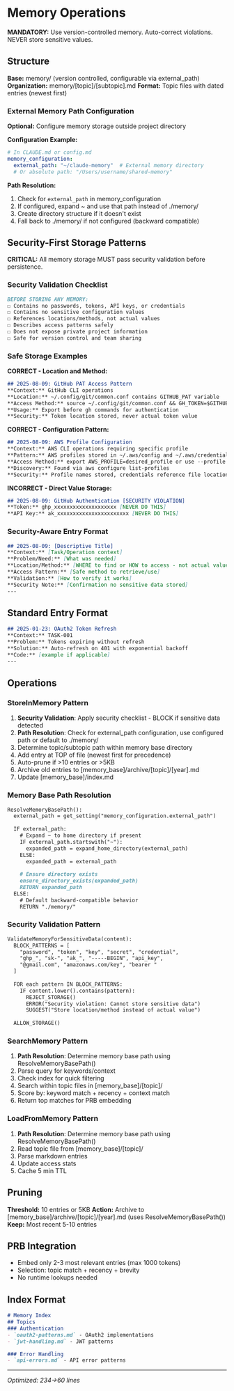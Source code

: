 # Memory Operations

**MANDATORY:** Use version-controlled memory. Auto-correct violations. NEVER store sensitive values.

## Structure
**Base:** memory/ (version controlled, configurable via external_path)
**Organization:** memory/[topic]/[subtopic].md
**Format:** Topic files with dated entries (newest first)

### External Memory Path Configuration
**Optional:** Configure memory storage outside project directory

**Configuration Example:**
```yaml
# In CLAUDE.md or config.md
memory_configuration:
  external_path: "~/claude-memory"  # External memory directory
  # Or absolute path: "/Users/username/shared-memory"
```

**Path Resolution:**
1. Check for `external_path` in memory_configuration
2. If configured, expand ~ and use that path instead of ./memory/
3. Create directory structure if it doesn't exist
4. Fall back to ./memory/ if not configured (backward compatible)

## Security-First Storage Patterns

**CRITICAL:** All memory storage MUST pass security validation before persistence.

### Security Validation Checklist
```markdown
BEFORE STORING ANY MEMORY:
☐ Contains no passwords, tokens, API keys, or credentials
☐ Contains no sensitive configuration values
☐ References locations/methods, not actual values
☐ Describes access patterns safely
☐ Does not expose private project information
☐ Safe for version control and team sharing
```

### Safe Storage Examples

**CORRECT - Location and Method:**
```markdown
## 2025-08-09: GitHub PAT Access Pattern
**Context:** GitHub CLI operations
**Location:** ~/.config/git/common.conf contains GITHUB_PAT variable
**Access Method:** source ~/.config/git/common.conf && GH_TOKEN=$GITHUB_PAT
**Usage:** Export before gh commands for authentication
**Security:** Token location stored, never actual token value
```

**CORRECT - Configuration Pattern:**
```markdown
## 2025-08-09: AWS Profile Configuration
**Context:** AWS CLI operations requiring specific profile
**Pattern:** AWS profiles stored in ~/.aws/config and ~/.aws/credentials
**Access Method:** export AWS_PROFILE=desired_profile or use --profile flag
**Discovery:** Found via aws configure list-profiles
**Security:** Profile names stored, credentials reference file locations
```

**INCORRECT - Direct Value Storage:**
```markdown
## 2025-08-09: GitHub Authentication [SECURITY VIOLATION]
**Token:** ghp_xxxxxxxxxxxxxxxxxxxx [NEVER DO THIS]
**API Key:** ak_xxxxxxxxxxxxxxxxxxxxxxx [NEVER DO THIS]
```

### Security-Aware Entry Format
```markdown
## 2025-08-09: [Descriptive Title]
**Context:** [Task/Operation context]
**Problem/Need:** [What was needed]
**Location/Method:** [WHERE to find or HOW to access - not actual values]
**Access Pattern:** [Safe method to retrieve/use]
**Validation:** [How to verify it works]
**Security Note:** [Confirmation no sensitive data stored]
---
```

## Standard Entry Format
```markdown
## 2025-01-23: OAuth2 Token Refresh
**Context:** TASK-001
**Problem:** Tokens expiring without refresh
**Solution:** Auto-refresh on 401 with exponential backoff
**Code:** [example if applicable]
---
```

## Operations

### StoreInMemory Pattern
1. **Security Validation**: Apply security checklist - BLOCK if sensitive data detected
2. **Path Resolution**: Check for external_path configuration, use configured path or default to ./memory/
3. Determine topic/subtopic path within memory base directory
4. Add entry at TOP of file (newest first for precedence)
5. Auto-prune if >10 entries or >5KB
6. Archive old entries to [memory_base]/archive/[topic]/[year].md
7. Update [memory_base]/index.md

### Memory Base Path Resolution
```markdown
ResolveMemoryBasePath():
  external_path = get_setting("memory_configuration.external_path")
  
  IF external_path:
    # Expand ~ to home directory if present
    IF external_path.startswith("~"):
      expanded_path = expand_home_directory(external_path)
    ELSE:
      expanded_path = external_path
    
    # Ensure directory exists
    ensure_directory_exists(expanded_path)
    RETURN expanded_path
  ELSE:
    # Default backward-compatible behavior
    RETURN "./memory/"
```

### Security Validation Pattern
```markdown
ValidateMemoryForSensitiveData(content):
  BLOCK_PATTERNS = [
    "password", "token", "key", "secret", "credential",
    "ghp_", "sk-", "ak_", "-----BEGIN", "api_key",
    "@gmail.com", "amazonaws.com/key", "bearer "
  ]
  
  FOR each pattern IN BLOCK_PATTERNS:
    IF content.lower().contains(pattern):
      REJECT_STORAGE()
      ERROR("Security violation: Cannot store sensitive data")
      SUGGEST("Store location/method instead of actual value")
  
  ALLOW_STORAGE()
```

### SearchMemory Pattern
1. **Path Resolution**: Determine memory base path using ResolveMemoryBasePath()
2. Parse query for keywords/context
3. Check index for quick filtering
4. Search within topic files in [memory_base]/[topic]/
5. Score by: keyword match + recency + context match
6. Return top matches for PRB embedding

### LoadFromMemory Pattern
1. **Path Resolution**: Determine memory base path using ResolveMemoryBasePath()
2. Read topic file from [memory_base]/[topic]/
3. Parse markdown entries
4. Update access stats
5. Cache 5 min TTL

## Pruning
**Threshold:** 10 entries or 5KB
**Action:** Archive to [memory_base]/archive/[topic]/[year].md (uses ResolveMemoryBasePath())
**Keep:** Most recent 5-10 entries

## PRB Integration
- Embed only 2-3 most relevant entries (max 1000 tokens)
- Selection: topic match + recency + brevity
- No runtime lookups needed

## Index Format
```markdown
# Memory Index
## Topics
### Authentication
- `oauth2-patterns.md` - OAuth2 implementations
- `jwt-handling.md` - JWT patterns

### Error Handling
- `api-errors.md` - API error patterns
```

---
*Optimized: 234→60 lines*
